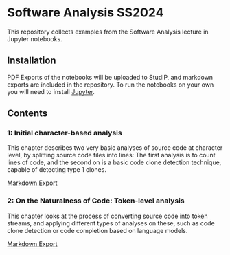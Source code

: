 # Software Analysis SS2024

This repository collects examples from the Software Analysis lecture in
Jupyter notebooks. 

## Installation

PDF Exports of the notebooks will be uploaded to StudIP, and markdown
exports are included in the repository. To run the notebooks on your own you
will need to install [Jupyter](https://jupyter.org/install).

## Contents

### 1: Initial character-based analysis

This chapter describes two very basic analyses of source code at character
level, by splitting source code files into lines: The first analysis is to
count lines of code, and the second on is a basic code clone detection
technique, capable of detecting type 1 clones.

[Markdown Export](rendered/1%20Analysis%20Basics.md)


### 2: On the Naturalness of Code: Token-level analysis

This chapter looks at the process of converting source code into token streams,
and applying different types of analyses on these, such as code clone detection
or code completion based on language models.

[Markdown Export](rendered/2%20Naturalness%20of%20Code.md)

